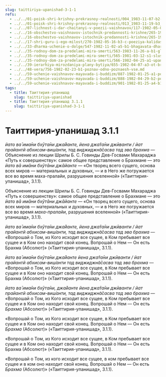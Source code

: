 ```yaml
---
slug: taittiriya-upanishad-3-1-1
refs:
  - ../../01-poisk-shri-krishny-prekrasnoy-realnosti/004_1983-11-07-b2-c_sridharmj_poisk_shri_krishny-vysochajshaja_potrebnost_i_cel_vsego_chelovechestva.md
  - ../../01-poisk-shri-krishny-prekrasnoy-realnosti/013_1983-11-19-b3_sridharmj_poisk_shri_krishny-jeto_cel_zhizni_s_bolshoj_bukvy.md
  - ../../07-lichnost-i-dar-chaitanyi-v-poezii-vaishnavov/117-1982-05-09-a6-poema-nayananandy-dasa-tot-kto-prinyal-gaurangu-ischerpal-vse-vidy-religioznyh-praktik-v-proshlyh-zhiznyah.md
  - ../../16-obschestvo-vaishnavov-istochnik-predannosti-krishne/265-1982-11-05-b3-c-obshhenie-s-vajshnavami-pozvolit-dostich-tseli-chelovecheskoj-zhizni.md
  - ../../16-obschestvo-vaishnavov-istochnik-predannosti-krishne/265-1982-11-05-b3-c-obshhenie-s-vajshnavami-pozvolit-dostich-tseli-chelovecheskoj-zhizni.md
  - ../../17-shri-guru-i-ego-milost/270-1982-05-16-b3-c-poeziya-kalidasa-guru-kak-teleskopicheskaya-sistema-linz.md
  - ../../33-dharma-uchenie-o-dolge/547-1982-11-02-a5-b1-bhagavata-dharma-osnovana-na-vlechenii-k-absolyutnomu-tsentru-krasote-i-lyubvi.md
  - ../../35-rodnoy-dom-za-predelami-mira-smerti/563-1983-11-26-a-b1-glavnyj-vopros-beseda-tsarya-parikshita-so-svyatym-shukadevom.md
  - ../../35-rodnoy-dom-za-predelami-mira-smerti/565-1981-03-12-s1-slushanie-duhovnyh-istin-probuzhdaet-i-ochishhaet-serdtse.md
  - ../../35-rodnoy-dom-za-predelami-mira-smerti/566-1982-04-25-a1-upanishady-i-bhagavatam-o-poiske-universalnogo-resheniya.md
  - ../../39-ierarhiya-mirozdaniya-plany-bytiya/655-1982-04-07-a3-ot-brahmana-k-radha-dasyam.md
  - ../../48-vera/756-1982-02-23-b1-poznav-odno-poznaesh-vse.md
  - ../../59-uchenie-vaishnavov-mayavada-i-buddizm/887-1982-01-25-a1-pochemu-shri-chajtanya-otverg-uchenie-buddy-i-shankary.md
  - ../../59-uchenie-vaishnavov-mayavada-i-buddizm/888-1982-04-29-b2-polnota-istiny-v-prinyatii-edinstva-i-mnogoobraziya.md
  - ../../59-uchenie-vaishnavov-mayavada-i-buddizm/901-1982-01-25-a4-b1-gradatsiya-soznaniya-opponenty-shankary.md
tags:
  - title: Таиттирия-упанишад
    slug: taittiriya-upanishad
  - title: Таиттирия-упанишад 3.1.1
    slug: taittiriya-upanishad-3-1-1
---
```


# Таиттирия-упанишад 3.1.1

*йато ва̄ има̄ни бхӯта̄ни джа̄йанте, йена джа̄та̄ни джӣванти / йат прайантй абхисам-виш́анти, тад виджиджн̃а̄сасва тад эва брахма* — Объяснение из лекции Шрилы Б. С. Говинды Дев-Госвами Махараджа «Путь к совершенству»: самое общее представление о Брахмане — это *йато вā имāни бхӯтāни джāйанте* — «Он творец всего сущего, основа всех миров — материальных и духовных, — и в Него же погружается все во время маха-пралайи, разрушения вселенной» («Таиттирия-упанишад», 3.1.1).

Объяснение из лекции Шрилы Б. С. Говинды Дев-Госвами Махараджа «Путь к совершенству»: самое общее представление о Брахмане — это *йато вā имāни бхӯтāни джāйанте* — «Он творец всего сущего, основа всех миров — материальных и духовных, — и в Него же погружается все во время *маха-пралайи*, разрушения вселенной» («Таиттирия-упанишад», 3.1.1).

*йато ва̄ има̄ни бхӯта̄ни джа̄йанте, йена джа̄та̄ни джӣванти / йат прайантй абхисам-виш́анти, тад виджиджн̃а̄сасва тад эва брахма* — «Вопрошай о Том, из Кого исходит все сущее, в Ком пребывает все сущее и в Ком оно находит свой конец. Вопрошай о Нем — Он есть Брахма (Абсолют)» («Таиттирия-упанишад», 3.1.1).

*йато ва̄ има̄ни бхӯта̄ни джа̄йанте йена джа̄та̄ни джӣванти / йат прайантй абхисам-виш́анти тад виджиджн̃а̄сасва тад эва брахма* — «Вопрошай о Том, из Кого исходит все сущее, в Ком пребывает все сущее и в Ком оно находит свой конец. Вопрошай о Нем — Он есть Брахма (Абсолют)» («Таиттирия-упанишад», 3.1.1).

*йато ва̄ има̄ни бхӯта̄ни, джа̄йанте йена джа̄та̄ни джӣванти / йат прайантй абхисам-виш́анти, тад виджиджн̃а̄сасва тад эва брахма* — «Вопрошай о Том, из Кого исходит все сущее, в Ком пребывает все сущее и в Ком оно находит свой конец. Вопрошай о Нем — Он есть *Брахма* (Абсолют)» («Таиттирия-упанишад», 3.1.1).

«Вопрошай о Том, из Кого исходит все сущее, в Ком пребывает все сущее и в Ком оно находит свой конец. Вопрошай о Нем — Он есть *Брахма* (Абсолют)» («Таиттирия-упанишад», 3.1.1).

«Вопрошай о Том, из Кого исходит все сущее, в Ком пребывает все сущее и в Ком оно находит свой конец. Вопрошай о Нем — Он есть Брахма (Абсолют)» («Таиттирия-упанишад», 3.1.1).


«Вопрошай о Том, из кого исходит все сущее, в ком пребывает все сущее и в ком оно находит свой конец. Вопрошай о Нем — Он есть *Брахма* (Абсолют)» («Таиттирия-упанишад», 3.1.1).

